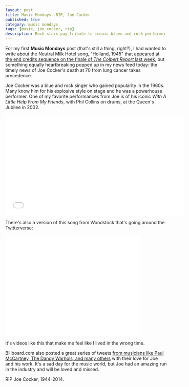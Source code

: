 ```yaml
---
layout: post
title: Music Mondays--RIP, Joe Cocker
published: true
category: music mondays
tags: [music, joe cocker, rip]
description: Rock stars pay tribute to iconic blues and rock performer Joe Cocker, dead at 70 today from lung cancer.
---
```


For my first **Music Mondays** post (that's still a thing, right?), I had wanted to write about the Neutral Milk Hotel song, "Holland, 1945" that [appeared at the end credits sequence on the finale of *The Colbert Report* last week](http://consequenceofsound.net/2014/12/heres-why-stephen-colbert-played-neutral-milk-hotels-holland-1945-to-close-the-colbert-report/), but something equally heartbreaking popped up in my news feed today: the timely news of Joe Cocker's death at 70 from lung cancer takes precedence.

Joe Cocker was a blue and rock singer who gained popularity in the 1960s. Many know him for his explosive style on stage and he was a powerhouse performer. One of my favorite performances from Joe is of his iconic *With A Little Help From My Friends*, with Phil Collins on drums, at the Queen's Jubilee in 2002.

<iframe width="560" height="315" src="//www.youtube.com/embed/_wG6Cgmgn5U" frameborder="0" allowfullscreen></iframe>

There's also a version of this song from Woodstock that's going around the Twitterverse:

<iframe width="420" height="315" src="//www.youtube.com/embed/bRzKUVjHkGk" frameborder="0" allowfullscreen></iframe>

It's videos like this that make me feel like I lived in the wrong time.

Billboard.com also posted a great series of tweets [from musicians like Paul McCartney, The Dandy Warhols, and many others](http://www.billboard.com/articles/news/6415040/joe-cocker-dead-reaction) with their love for Joe and his work. It's a sad day for the music world, but Joe had an amazing run in the industry and will be loved and missed.

RIP Joe Cocker, 1944-2014.
